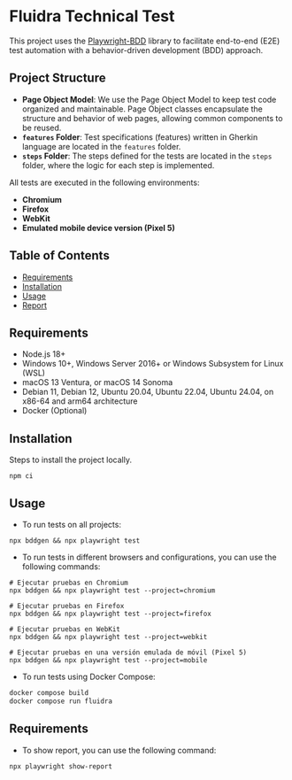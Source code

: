 # Fluidra Technical Test

This project uses the [Playwright-BDD](https://vitalets.github.io/playwright-bdd/#/) library to facilitate end-to-end (E2E) test automation with a behavior-driven development (BDD) approach.

## Project Structure

- **Page Object Model**: We use the Page Object Model to keep test code organized and maintainable. Page Object classes encapsulate the structure and behavior of web pages, allowing common components to be reused.
- **`features` Folder**: Test specifications (features) written in Gherkin language are located in the `features` folder.
- **`steps` Folder**: The steps defined for the tests are located in the `steps` folder, where the logic for each step is implemented.

All tests are executed in the following environments:

- **Chromium**
- **Firefox**
- **WebKit**
- **Emulated mobile device version (Pixel 5)**

## Table of Contents

- [Requirements](#requirements)
- [Installation](#installation)
- [Usage](#usage)
- [Report](#report)

## Requirements

- Node.js 18+
- Windows 10+, Windows Server 2016+ or Windows Subsystem for Linux (WSL)
- macOS 13 Ventura, or macOS 14 Sonoma
- Debian 11, Debian 12, Ubuntu 20.04, Ubuntu 22.04, Ubuntu 24.04, on x86-64 and arm64 architecture
- Docker (Optional)

## Installation

Steps to install the project locally.

```node
npm ci
```

## Usage

- To run tests on all projects:

```node
npx bddgen && npx playwright test
```

- To run tests in different browsers and configurations, you can use the following commands:

```node
# Ejecutar pruebas en Chromium
npx bddgen && npx playwright test --project=chromium

# Ejecutar pruebas en Firefox
npx bddgen && npx playwright test --project=firefox

# Ejecutar pruebas en WebKit
npx bddgen && npx playwright test --project=webkit

# Ejecutar pruebas en una versión emulada de móvil (Pixel 5)
npx bddgen && npx playwright test --project=mobile
```

- To run tests using Docker Compose:

```bash
docker compose build
docker compose run fluidra
```

## Requirements

- To show report, you can use the following command:

```node
npx playwright show-report
```
